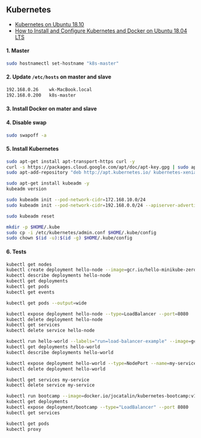 ## Kubernetes

- [Kubernetes on Ubuntu 18.10](https://www.linuxtechi.com/install-configure-kubernetes-ubuntu-18-04-ubuntu-18-10/)
- [How to Install and Configure Kubernetes and Docker on Ubuntu 18.04 LTS](https://www.howtoforge.com/tutorial/how-to-install-kubernetes-on-ubuntu/)

#### 1. Master

```bash
sudo hostnamectl set-hostname "k8s-master"
```

#### 2. Update `/etc/hosts` on master and slave

```bash
192.168.0.26    wk-MacBook.local
192.168.0.200   k8s-master
```

#### 3. Install Docker on mater and slave

#### 4. Disable swap

```bash
sudo swapoff -a
```

#### 5. Install Kubernetes

```bash
sudo apt-get install apt-transport-https curl -y
curl -s https://packages.cloud.google.com/apt/doc/apt-key.gpg | sudo apt-key add
sudo apt-add-repository "deb http://apt.kubernetes.io/ kubernetes-xenial main"

sudo apt-get install kubeadm -y
kubeadm version

sudo kubeadm init --pod-network-cidr=172.168.10.0/24
sudo kubeadm init --pod-network-cidr=192.168.0.0/24 --apiserver-advertise-address=192.168.0.200

sudo kubeadm reset

mkdir -p $HOME/.kube
sudo cp -i /etc/kubernetes/admin.conf $HOME/.kube/config
sudo chown $(id -u):$(id -g) $HOME/.kube/config

```

#### 6. Tests

```bash
kubectl get nodes
kubectl create deployment hello-node --image=gcr.io/hello-minikube-zero-install/hello-node
kubectl describe deployments hello-node
kubectl get deployments
kubectl get pods
kubectl get events

kubectl get pods --output=wide

kubectl expose deployment hello-node --type=LoadBalancer --port=8080
kubectl delete deployment hello-node
kubectl get services
kubectl delete service hello-node
```

```bash
kubectl run hello-world --labels="run=load-balancer-example" --image=gcr.io/google-samples/node-hello:1.0  --port=8080
kubectl get deployments hello-world
kubectl describe deployments hello-world

kubectl expose deployment hello-world --type=NodePort --name=my-service
kubectl delete deployment hello-world

kubectl get services my-service
kubectl delete service my-service

```

```bash
kubectl run bootcamp --image=docker.io/jocatalin/kubernetes-bootcamp:v1 --port=8080
kubectl get deployments
kubectl expose deployment/bootcamp --type="LoadBalancer" --port 8080
kubectl get services
```

```bash
kubectl get pods
kubectl proxy
```

